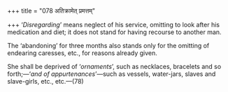 +++
title = "078 अतिक्रामेत् प्रमत्तम्"

+++
‘*Disregarding*’ means neglect of his service, omitting to look after
his medication and diet; it does not stand for having recourse to
another man.

The ‘abandoning’ for three months also stands only for the omitting of
endearing caresses, etc., for reasons already given.

She shall be deprived of ‘*ornaments*’, such as necklaces, bracelets and
so forth;—‘*and of appurtenances*’—such as vessels, water-jars, slaves
and slave-girls, etc., etc.—(78)


